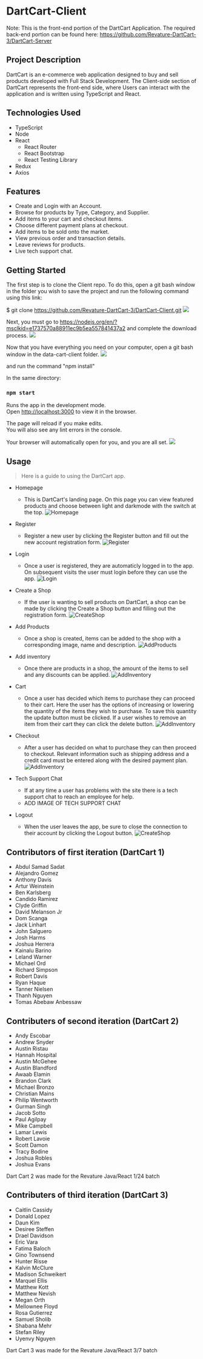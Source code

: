 # DartCart-Client
Note: This is the front-end portion of the DartCart Application. The required back-end portion can be found here: https://github.com/Revature-DartCart-3/DartCart-Server

## Project Description
 
DartCart is an e-commerce web application designed to buy and sell products developed with Full Stack Development. The Client-side section of DartCart represents the front-end side, where Users can interact with the application and is written using TypeScript and React.

## Technologies Used

* TypeScript
* Node
* React
  * React Router
  * React Bootstrap
  * React Testing Library
* Redux
* Axios

## Features

* Create and Login with an Account.
* Browse for products by Type, Category, and Supplier.
* Add items to your cart and checkout items.
* Choose different payment plans at checkout.
* Add items to be sold onto the market.
* View previous order and transaction details.
* Leave reviews for products.
* Live tech support chat.

## Getting Started

The first step is to clone the Client repo. To do this, open a git bash window in the folder you wish to save the project and run the following command using this link:

$ git clone https://github.com/Revature-DartCart-3/DartCart-Client.git
![](./dart-cart-client/src/imgs/readme/A.png)

Next, you must go to https://nodejs.org/en/?msclkid=e1737570a88911ec9b5ea557841437a2 and complete the download process.
![](./dart-cart-client/src/imgs/readme/B.png)

Now that you have everything you need on your computer, open a git bash window in the data-cart-client folder.
![](./dart-cart-client/src/imgs/readme/C.png)

and run the command "npm install"

In the same directory:

### `npm start`

Runs the app in the development mode.<br />
Open [http://localhost:3000](http://localhost:3000) to view it in the browser.

The page will reload if you make edits.<br />
You will also see any lint errors in the console.

Your browser will automatically open for you, and you are all set.
![](./dart-cart-client/src/imgs/readme/home3.png)

## Usage

> Here is a guide to using the DartCart app.

* Homepage
  * This is DartCart's landing page. On this page you can view featured products and choose between light and darkmode with the switch at the top.
  ![Homepage](./dart-cart-client/src/imgs/readme/products3.png)

* Register
  * Register a new user by clicking the Register button and fill out the new account registration form.
  ![Register](./dart-cart-client/src/imgs/readme/register3.png)

* Login
  * Once a user is registered, they are automaticly logged in to the app. On subsequent visits the user must login before they can use the app.
  ![Login](./dart-cart-client/src/imgs/readme/login3.png)

* Create a Shop
  * If the user is wanting to sell products on DartCart, a shop can be made by clicking the Create a Shop button and filling out the registration form.
  ![CreateShop](./dart-cart-client/src/imgs/readme/createshop3.png)
  
* Add Products
  * Once a shop is created, items can be added to the shop with a corresponding image, name and description.
  ![AddProducts](./dart-cart-client/src/imgs/readme/createproduct3.png)

* Add inventory
  * Once there are products in a shop, the amount of the items to sell and any discounts can be applied.
  ![AddInventory](./dart-cart-client/src/imgs/readme/createinventory3.png)

* Cart
  * Once a user has decided which items to purchase they can proceed to their cart. Here the user has the options of increasing or lowering the quantity of the items they wish to purchase. To save this quantity the update button must be clicked. If a user wishes to remove an item from their cart they can click the delete button.
  ![AddInventory](./dart-cart-client/src/imgs/readme/cart3.png)

* Checkout
  * After a user has decided on what to purchase they can then proceed to checkout. Relevant information such as shipping address and a credit card must be entered along with the desired payment plan.
  ![AddInventory](./dart-cart-client/src/imgs/readme/checkout3.png)

* Tech Support Chat
  * If at any time a user has problems with the site there is a tech support chat to reach an employee for help.
  * ADD IMAGE OF TECH SUPPORT CHAT

* Logout
  * When the user leaves the app, be sure to close the connection to their account by clicking the Logout button.
  ![CreateShop](./dart-cart-client/src/imgs/readme/logout3.png)
  

## Contributors of first iteration (DartCart 1)

* Abdul Samad Sadat
* Alejandro Gomez
* Anthony Davis
* Artur Weinstein
* Ben Karlsberg
* Candido Ramirez
* Clyde Griffin
* David Melanson Jr
* Dom Scanga
* Jack Linhart
* John Salguero
* Josh Harms
* Joshua Herrera
* Kainalu Barino
* Leland Warner
* Michael Ord
* Richard Simpson
* Robert Davis
* Ryan Haque
* Tanner Nielsen
* Thanh Nguyen
* Tomas Abebaw Anbessaw

## Contributers of second iteration (DartCart 2)

* Andy Escobar
* Andrew Snyder
* Austin Ristau
* Hannah Hospital
* Austin McGehee
* Austin Blandford
* Awaab Elamin
* Brandon Clark
* Michael Bronzo
* Christian Mains
* Philip Wentworth
* Gurman Singh
* Jacob Sotto
* Paul Agilpay
* Mike Campbell
* Lamar Lewis
* Robert Lavoie
* Scott Damon
* Tracy Bodine
* Joshua Robles
* Joshua Evans

Dart Cart 2 was made for the Revature Java/React 1/24 batch

## Contributers of third iteration (DartCart 3)

* Caitlin Cassidy
* Donald Lopez
* Daun Kim
* Desiree Steffen
* Drael Davidson
* Eric Vara
* Fatima Baloch
* Gino Townsend
* Hunter Risse
* Kalvin McClure
* Madison Schweikert
* Marquel Ellis
* Matthew Kott
* Matthew Nevish
* Megan Orth
* Mellownee Floyd
* Rosa Gutierrez
* Samuel Sholib
* Shabana Mehr
* Stefan Riley
* Uyenvy Nguyen

Dart Cart 3 was made for the Revature Java/React 3/7 batch

